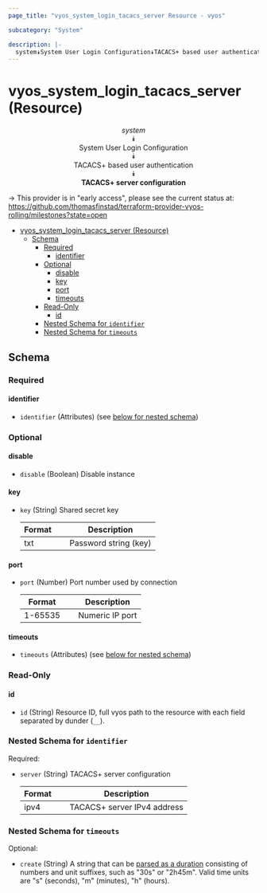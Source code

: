 ```yaml
---
page_title: "vyos_system_login_tacacs_server Resource - vyos"

subcategory: "System"

description: |-
  system⯯System User Login Configuration⯯TACACS+ based user authentication⯯TACACS+ server configuration
---
```


# vyos_system_login_tacacs_server (Resource)
<center>

*system*  
⯯  
System User Login Configuration  
⯯  
TACACS+ based user authentication  
⯯  
**TACACS+ server configuration**


</center>

-> This provider is in "early access", please see the current status at: https://github.com/thomasfinstad/terraform-provider-vyos-rolling/milestones?state=open

<!--TOC-->

- [vyos_system_login_tacacs_server (Resource)](#vyos_system_login_tacacs_server-resource)
  - [Schema](#schema)
    - [Required](#required)
      - [identifier](#identifier)
    - [Optional](#optional)
      - [disable](#disable)
      - [key](#key)
      - [port](#port)
      - [timeouts](#timeouts)
    - [Read-Only](#read-only)
      - [id](#id)
    - [Nested Schema for `identifier`](#nested-schema-for-identifier)
    - [Nested Schema for `timeouts`](#nested-schema-for-timeouts)

<!--TOC-->

<!-- schema generated by tfplugindocs -->
## Schema

### Required

#### identifier
- `identifier` (Attributes) (see [below for nested schema](#nestedatt--identifier))

### Optional

#### disable
- `disable` (Boolean) Disable instance
#### key
- `key` (String) Shared secret key

    |  Format  &emsp;|  Description            |
    |----------|-------------------------|
    |  txt     &emsp;|  Password string (key)  |
#### port
- `port` (Number) Port number used by connection

    |  Format   &emsp;|  Description      |
    |-----------|-------------------|
    |  1-65535  &emsp;|  Numeric IP port  |
#### timeouts
- `timeouts` (Attributes) (see [below for nested schema](#nestedatt--timeouts))

### Read-Only

#### id
- `id` (String) Resource ID, full vyos path to the resource with each field separated by dunder (`__`).

<a id="nestedatt--identifier"></a>
### Nested Schema for `identifier`

Required:

- `server` (String) TACACS+ server configuration

    |  Format  &emsp;|  Description                  |
    |----------|-------------------------------|
    |  ipv4    &emsp;|  TACACS+ server IPv4 address  |


<a id="nestedatt--timeouts"></a>
### Nested Schema for `timeouts`

Optional:

- `create` (String) A string that can be [parsed as a duration](https://pkg.go.dev/time#ParseDuration) consisting of numbers and unit suffixes, such as &#34;30s&#34; or &#34;2h45m&#34;. Valid time units are &#34;s&#34; (seconds), &#34;m&#34; (minutes), &#34;h&#34; (hours).

